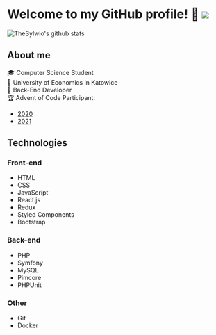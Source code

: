 # Welcome to my GitHub profile! 👋 ![](https://komarev.com/ghpvc/?username=thesylwio&label=Views&style=flat-square&color=red)

![TheSylwio's github stats](https://github-readme-stats.vercel.app/api?username=thesylwio&hide=stars,contribs&count_private=true&show_icons=true&theme=graywhite)

## About me
🎓 Computer Science Student\
🏫 University of Economics in Katowice\
🔧 Back-End Developer\
🏆 Advent of Code Participant:
  * [2020](https://github.com/TheSylwio/advent-of-code)
  * [2021](https://github.com/TheSylwio/advent-of-code-2021)

## Technologies

### Front-end
* HTML
* CSS
* JavaScript
* React.js
* Redux
* Styled Components
* Bootstrap

### Back-end
* PHP
* Symfony
* MySQL
* Pimcore
* PHPUnit

### Other
* Git
* Docker
